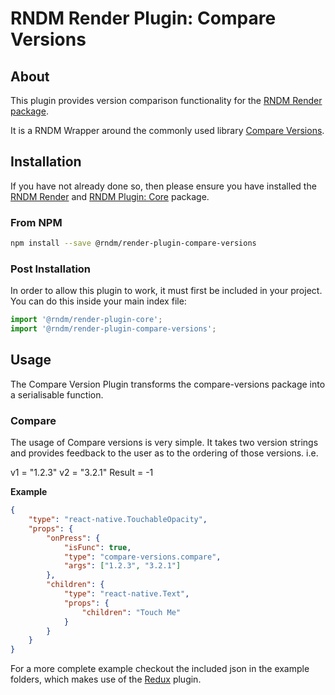 # RNDM Render Plugin: Compare Versions

## About

This plugin provides version comparison functionality for the [RNDM Render package](https://github.com/rndm-com/rndm-render).

It is a RNDM Wrapper around the commonly used library [Compare Versions](https://github.com/omichelsen/compare-versions#readme).

## Installation

If you have not already done so, then please ensure you have installed the [RNDM Render](https://github.com/rndm-com/rndm-render) and [RNDM Plugin: Core](https://github.com/rndm-com/rndm-render-plugin-core) package.

### From NPM

```sh
npm install --save @rndm/render-plugin-compare-versions
```

### Post Installation

In order to allow this plugin to work, it must first be included in your project. You can do this inside your main index file:

```javascript
import '@rndm/render-plugin-core';
import '@rndm/render-plugin-compare-versions';
```

## Usage

The Compare Version Plugin transforms the compare-versions package into a serialisable function.

### Compare

The usage of Compare versions is very simple. It takes two version strings and provides feedback to the user as to the ordering of those versions. i.e.

v1 = "1.2.3"
v2 = "3.2.1"
Result = -1

**Example** 

```json
{
    "type": "react-native.TouchableOpacity",
    "props": {
        "onPress": {
            "isFunc": true,
            "type": "compare-versions.compare",
            "args": ["1.2.3", "3.2.1"]
        },
        "children": {
            "type": "react-native.Text",
            "props": {
                "children": "Touch Me"
            }
        }
    }
}
```
For a more complete example checkout the included json in the example folders, which makes use of the [Redux](https://github.com/rndm-render-plugin-redux) plugin.
